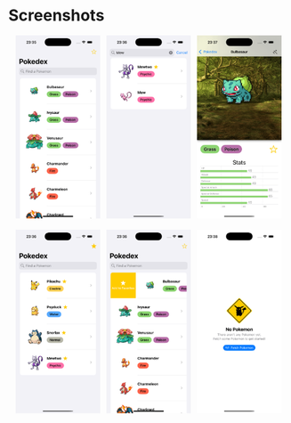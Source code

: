# Screenshots

<p align="center">
  <img src="Screenshots/main.png" alt="main" style="width: 30%;">
  &nbsp;
  <img src="Screenshots/search.png" alt="search" style="width: 30%;">
  &nbsp;
  <img src="Screenshots/detail.png" alt="detail" style="width: 30%;">
<br><br>
  <img src="Screenshots/favorites.png" alt="favorites" style="width: 30%;">
  &nbsp;
  <img src="Screenshots/addToFavorites.png" alt="addToFavorites" style="width: 30%;">
  &nbsp;
  <img src="Screenshots/noPokemon.png" alt="noPokemon" style="width: 30%;">
</p>